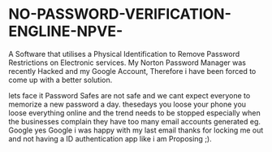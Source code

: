 # NO-PASSWORD-VERIFICATION-ENGLINE-NPVE-
A Software that utilises a Physical Identification to Remove Password Restrictions on Electronic services.
My Norton Password Manager was recently Hacked and my Google Account, Therefore i have been forced to come up with a better solution.

lets face it Password Safes are not safe and we cant expect everyone to memorize a new password a day. thesedays you loose your phone you loose everything online and the trend needs to be stopped especially when the businesses complain they have too many email accounts generated eg. Google yes Google i was happy with my last email thanks for locking me out and not having a ID authentication app like i am Proposing ;).
